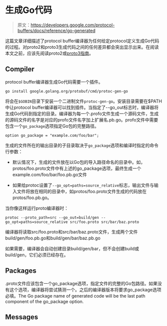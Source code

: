 # 生成Go代码

>原文：https://developers.google.com/protocol-buffers/docs/reference/go-generated

这篇文章详细描述了protocol buffer编译器为任何给定protocol定义生成Go代码的过程。对proto2和proto3生成代码之间的任何差异都会突出显示出来。在阅读本文之前，应该先阅读proto2或[proto3指南](./proto3.md)。

## Compiler 

protocol buffer编译器生成Go代码需要一个插件。
```
go install google.golang.org/protobuf/cmd/protoc-gen-go
```

将会在`$GOBIN`目录下安装一个二进制文件`protoc-gen-go`。安装目录需要在$PATH中让protocol buffer编译器可以找到插件。当指定了--go_out标志时，编译器将生成Go代码到指定的目录。编译器为每一个.profo文件生成一个源码文件，生成的源码文件的名字是对应的profo文件名字加上扩展名.pb.go。profo文件中需要包含一个`go_package`选项指定Go包的完整路径。

```
option go_package = "example.com/foo/bar";
```

生成的文件所在的输出目录的子目录取决于`go_package`选项和编译时指定的命令行参数：

* 默认情况下，生成的文件放在以Go包的导入路径命名的目录中。如，protos/foo.proto文件中有上述的go_package选项，最终生成一个example.com/foo/bar/foo.pb.go文件

* 如果给protoc设置了`--go_opt=paths=source_relative`标志，输出文件与输入文件将放在相同的目录中，如protos/foo.proto文件生成的代码放在protos/foo.pb.go。

当你像这样运行proto编译器时：

```
protoc --proto_path=src --go_out=build/gen --go_opt=paths=source_relative src/foo.proto src/bar/baz.proto
```

编译器将读取src/foo.proto和src/bar/baz.proto文件，生成两个文件build/gen/foo.pb.go和build/gen/bar/baz.pb.go

如果需要，编译器会自动创建目录build/gen/bar，但不会创建build或build/gen，它们必须已经存在。

## Packages

.proto文件应该包含一个go_package选项，指定文件的完整的Go包路径。如果没有这个选项，编译器将尝试猜测一个。之后的编译器版本将要求go_package选项必填。The Go package name of generated code will be the last path component of the go_package option.


## Messages
